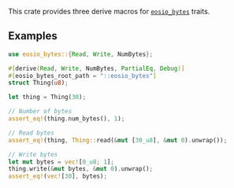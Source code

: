This crate provides three derive macros for [`eosio_bytes`] traits.

## Examples

```rust
use eosio_bytes::{Read, Write, NumBytes};

#[derive(Read, Write, NumBytes, PartialEq, Debug)]
#[eosio_bytes_root_path = "::eosio_bytes"]
struct Thing(u8);

let thing = Thing(30);

// Number of bytes
assert_eq!(thing.num_bytes(), 1);

// Read bytes
assert_eq!(thing, Thing::read(&mut [30_u8], &mut 0).unwrap());

// Write bytes
let mut bytes = vec![0_u8; 1];
thing.write(&mut bytes, &mut 0).unwrap();
assert_eq!(vec![30], bytes);
```

[`eosio_bytes`]: https://crates.io/crates/eosio_bytes
